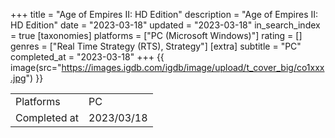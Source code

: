 +++
title = "Age of Empires II: HD Edition"
description = "Age of Empires II: HD Edition"
date = "2023-03-18"
updated = "2023-03-18"
in_search_index = true
[taxonomies]
platforms = ["PC (Microsoft Windows)"]
rating = []
genres = ["Real Time Strategy (RTS), Strategy"]
[extra]
subtitle = "PC"
completed_at = "2023-03-18"
+++
{{ image(src="https://images.igdb.com/igdb/image/upload/t_cover_big/co1xxx.jpg") }}

|              |            |
| ------------ | ---------- |
| Platforms    | PC |
| Completed at | 2023/03/18 |

